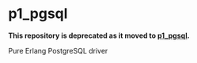 # p1_pgsql

**This repository is deprecated as it moved to [p1_pgsql](https://github.com/processone/p1_pgsql/).**

Pure Erlang PostgreSQL driver

